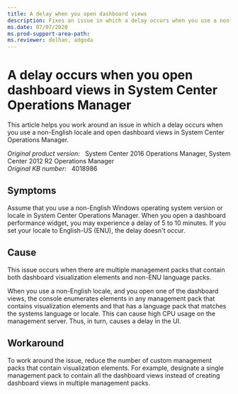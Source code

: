 ```yaml
---
title: A delay when you open dashboard views
description: Fixes an issue in which a delay occurs when you use a non-English locale and open dashboard views in System Center Operations Manager.
ms.date: 07/07/2020
ms.prod-support-area-path: 
ms.reviewer: delhan, adgoda
---
```

# A delay occurs when you open dashboard views in System Center Operations Manager

This article helps you work around an issue in which a delay occurs when you use a non-English locale and open dashboard views in System Center Operations Manager.

_Original product version:_ &nbsp; System Center 2016 Operations Manager, System Center 2012 R2 Operations Manager  
_Original KB number:_ &nbsp; 4018986

## Symptoms

Assume that you use a non-English Windows operating system version or locale in System Center Operations Manager. When you open a dashboard performance widget, you may experience a delay of 5 to 10 minutes. If you set your locale to English-US (ENU), the delay doesn't occur.

## Cause

This issue occurs when there are multiple management packs that contain both dashboard visualization elements and non-ENU language packs.

When you use a non-English locale, and you open one of the dashboard views, the console enumerates elements in any management pack that contains visualization elements and that has a language pack that matches the systems language or locale. This can cause high CPU usage on the management server. Thus, in turn, causes a delay in the UI.

## Workaround

To work around the issue, reduce the number of custom management packs that contain visualization elements. For example, designate a single management pack to contain all the dashboard views instead of creating dashboard views in multiple management packs.
